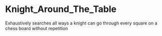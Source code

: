 # Knight_Around_The_Table
Exhaustively searches all ways a knight can go through every square on a chess board without repetition
